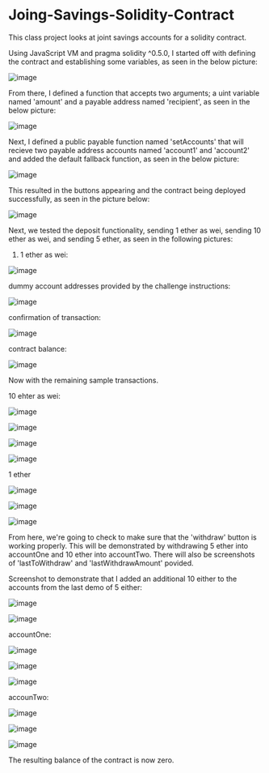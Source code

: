 # Joing-Savings-Solidity-Contract

This class project looks at joint savings accounts for a solidity contract.  

Using JavaScript VM and pragma solidity ^0.5.0, I started off with defining the contract and establishing some variables, as seen in the below picture:

![image](https://user-images.githubusercontent.com/90321433/156080738-71c8f8e4-0c50-4692-9fdb-3672161cd8b2.png)

From there, I defined a function that accepts two arguments; a uint variable named 'amount' and a payable address named 'recipient', as seen in the below picture:

![image](https://user-images.githubusercontent.com/90321433/156080939-7c4d274d-d955-498d-af12-9da38a55d74b.png)

Next, I defined a public payable function named 'setAccounts' that will recieve two payable address accounts named 'account1' and 'account2' and added the default fallback function, as seen in the below picture:

![image](https://user-images.githubusercontent.com/90321433/156081077-257807dc-318a-445f-953b-56b42cf93331.png)

This resulted in the buttons appearing and the contract being deployed successfully, as seen in the picture below:

![image](https://user-images.githubusercontent.com/90321433/156081156-6fbb23f2-97f2-4e58-8645-fe265775e72b.png)

Next, we tested the deposit functionality, sending 1 ether as wei, sending 10 ether as wei, and sending 5 ether, as seen in the following pictures:

1) 1 ether as wei:

![image](https://user-images.githubusercontent.com/90321433/156081494-8ae7779c-c689-4dbd-b085-f5e68e9343a4.png)

dummy account addresses provided by the challenge instructions:

![image](https://user-images.githubusercontent.com/90321433/156082190-269cbddf-0114-41ab-81dc-455eeb1c5110.png)

confirmation of transaction:

![image](https://user-images.githubusercontent.com/90321433/156082317-a9bf821d-5bb9-452d-955d-ccb1e4859d48.png)

contract balance:

![image](https://user-images.githubusercontent.com/90321433/156082378-3472a24e-b0e6-4349-bfde-9079a144000b.png)

Now with the remaining sample transactions.

10 ehter as wei:

![image](https://user-images.githubusercontent.com/90321433/156083051-5d1dbd17-a7a6-4a8e-ad95-524525c7e6f4.png)

![image](https://user-images.githubusercontent.com/90321433/156082190-269cbddf-0114-41ab-81dc-455eeb1c5110.png)

![image](https://user-images.githubusercontent.com/90321433/156083177-7dc50aa5-0df9-44a1-b8a6-b8f419b03d6b.png)

![image](https://user-images.githubusercontent.com/90321433/156083223-bfe9b28b-0c85-43de-8e96-f2ec3c696203.png)

1 ether 

![image](https://user-images.githubusercontent.com/90321433/156083392-31279a1c-637a-4d14-9ab4-a389524118c2.png)

![image](https://user-images.githubusercontent.com/90321433/156083484-f39e7532-1017-4c26-b03b-e5202dd24847.png)

![image](https://user-images.githubusercontent.com/90321433/156083520-811f071a-245f-4ec3-b0dc-2d9647e11f6b.png)

From here, we're going to check to make sure that the 'withdraw' button is working properly.  This will be demonstrated by withdrawing 5 ether into accountOne and 10 ether into accountTwo.  There will also be screenshots of 'lastToWithdraw' and 'lastWithdrawAmount' povided.

Screenshot to demonstrate that I added an additional 10 either to the accounts from the last demo of 5 either:

![image](https://user-images.githubusercontent.com/90321433/156084075-3b46fa83-381d-4c2a-aeaf-fcef2443d5bf.png)

![image](https://user-images.githubusercontent.com/90321433/156084089-8f66d1a7-237a-4b18-8e1b-506e07248b3b.png)

accountOne:

![image](https://user-images.githubusercontent.com/90321433/156084158-a6cf0348-3128-4109-b606-c355f325a673.png)

![image](https://user-images.githubusercontent.com/90321433/156084187-ab51a46d-4116-423f-91d0-778dff818d26.png)

![image](https://user-images.githubusercontent.com/90321433/156084224-0e2f8bce-8eaf-4cd1-b4d2-87f8500bb985.png)

accounTwo:

![image](https://user-images.githubusercontent.com/90321433/156084290-2796c2bf-8c2e-4477-9305-ee8e7e362123.png)

![image](https://user-images.githubusercontent.com/90321433/156084323-da26391f-9d9d-4a0b-8a52-2a95377d8b80.png)

![image](https://user-images.githubusercontent.com/90321433/156084354-b7679082-c71f-4232-b6dc-2e75075d9476.png)

The resulting balance of the contract is now zero.
